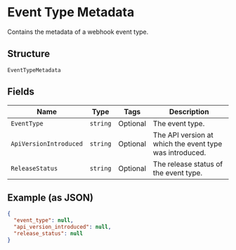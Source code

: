 
# Event Type Metadata

Contains the metadata of a webhook event type.

## Structure

`EventTypeMetadata`

## Fields

| Name | Type | Tags | Description |
|  --- | --- | --- | --- |
| `EventType` | `string` | Optional | The event type. |
| `ApiVersionIntroduced` | `string` | Optional | The API version at which the event type was introduced. |
| `ReleaseStatus` | `string` | Optional | The release status of the event type. |

## Example (as JSON)

```json
{
  "event_type": null,
  "api_version_introduced": null,
  "release_status": null
}
```

